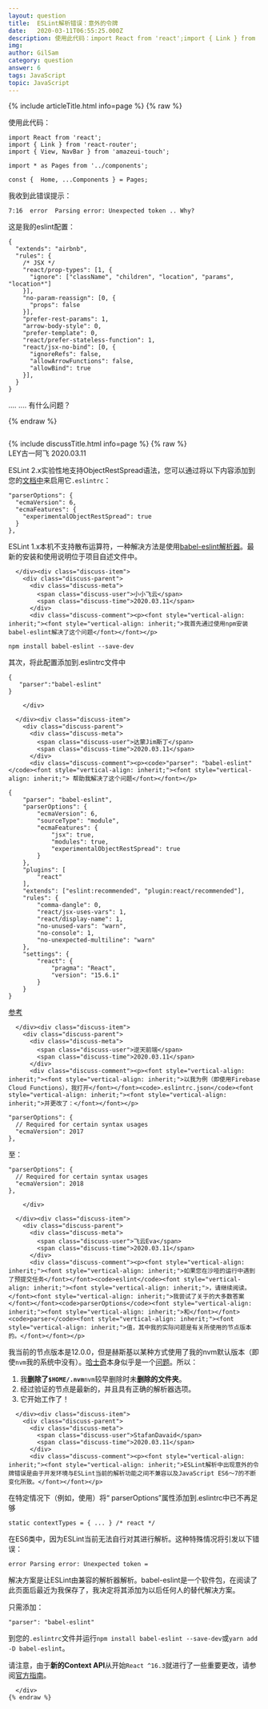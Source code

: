 ```yaml
---
layout: question
title:  ESLint解析错误：意外的令牌
date:   2020-03-11T06:55:25.000Z
description: 使用此代码：import React from 'react';import { Link } from 'react-router';impor...
img: 
author: GilSam
category: question
answer: 6
tags: JavaScript
topic: JavaScript
---
```

<div class="article-root">
  <div class="article">
    {% include articleTitle.html info=page %}
    {% raw %}
    <div class="article-content"><p><font style="vertical-align: inherit;"><font style="vertical-align: inherit;">使用此代码：</font></font></p>

<pre><code>import React from 'react';<font></font>
import { Link } from 'react-router';<font></font>
import { View, NavBar } from 'amazeui-touch';<font></font>
<font></font>
import * as Pages from '../components';<font></font>
<font></font>
const {  Home, ...Components } = Pages;<font></font>
</code></pre>

<p><font style="vertical-align: inherit;"><font style="vertical-align: inherit;">我收到此错误提示：</font></font></p>

<pre><code>7:16  error  Parsing error: Unexpected token .. Why?
</code></pre>

<p><font style="vertical-align: inherit;"><font style="vertical-align: inherit;">这是我的eslint配置：</font></font></p>

<pre><code>{<font></font>
  "extends": "airbnb",<font></font>
  "rules": {<font></font>
    /* JSX */<font></font>
    "react/prop-types": [1, {<font></font>
      "ignore": ["className", "children", "location", "params", "location*"]<font></font>
    }],<font></font>
    "no-param-reassign": [0, {<font></font>
      "props": false<font></font>
    }],<font></font>
    "prefer-rest-params": 1,<font></font>
    "arrow-body-style": 0,<font></font>
    "prefer-template": 0,<font></font>
    "react/prefer-stateless-function": 1,<font></font>
    "react/jsx-no-bind": [0, {<font></font>
      "ignoreRefs": false,<font></font>
      "allowArrowFunctions": false,<font></font>
      "allowBind": true<font></font>
    }],<font></font>
  }<font></font>
}<font></font>
</code></pre>

<p><font style="vertical-align: inherit;"><font style="vertical-align: inherit;">.... .... 有什么问题？</font></font></p></div>
    {% endraw %}
  </div>
  <p style="height: 0;width:0;overflow: hidden;"> 第700篇《ESLint解析错误：意外的令牌》来自Winter(https://github.com/aiyld/aiyld.github.io)的站点</p>
  <div class="discuss-wrapper">
    {% include discussTitle.html info=page %}
    {% raw %}
    <div class="discuss-item">
        <div class="discuss-parent">
          <div class="discuss-meta">
            <span class="discuss-user">LEY古一阿飞</span>
            <span class="discuss-time">2020.03.11</span>
          </div>
          <div class="discuss-comment"><p><font style="vertical-align: inherit;"><font style="vertical-align: inherit;">ESLint 2.x实验性地支持ObjectRestSpread语法，您可以通过将以下内容添加到您的</font><a href="http://eslint.org/docs/user-guide/configuring#specifying-parser-options" rel="noreferrer"><font style="vertical-align: inherit;">文档中</font></a><font style="vertical-align: inherit;">来启用它</font></font><code>.eslintrc</code><font style="vertical-align: inherit;"><font style="vertical-align: inherit;">：</font></font><a href="http://eslint.org/docs/user-guide/configuring#specifying-parser-options" rel="noreferrer"><font style="vertical-align: inherit;"></font></a></p>

<pre><code>"parserOptions": {<font></font>
  "ecmaVersion": 6,<font></font>
  "ecmaFeatures": {<font></font>
    "experimentalObjectRestSpread": true<font></font>
  }<font></font>
},<font></font>
</code></pre>

<p><font style="vertical-align: inherit;"><font style="vertical-align: inherit;">ESLint 1.x本机不支持散布运算符，一种解决方法是使用</font></font><a href="https://github.com/babel/babel-eslint" rel="noreferrer"><font style="vertical-align: inherit;"><font style="vertical-align: inherit;">babel-eslint解析器</font></font></a><font style="vertical-align: inherit;"><font style="vertical-align: inherit;">。</font><font style="vertical-align: inherit;">最新的安装和使用说明位于项目自述文件中。</font></font></p></div>
        </div>
        
      </div><div class="discuss-item">
        <div class="discuss-parent">
          <div class="discuss-meta">
            <span class="discuss-user">小小飞云</span>
            <span class="discuss-time">2020.03.11</span>
          </div>
          <div class="discuss-comment"><p><font style="vertical-align: inherit;"><font style="vertical-align: inherit;">我首先通过使用npm安装babel-eslint解决了这个问题</font></font></p>

<pre><code>npm install babel-eslint --save-dev
</code></pre>

<p><font style="vertical-align: inherit;"><font style="vertical-align: inherit;">其次，将此配置添加到.eslintrc文件中 </font></font></p>

<pre><code>{<font></font>
   "parser":"babel-eslint"<font></font>
}<font></font>
</code></pre></div>
        </div>
        
      </div><div class="discuss-item">
        <div class="discuss-parent">
          <div class="discuss-meta">
            <span class="discuss-user">达蒙Jim斯丁</span>
            <span class="discuss-time">2020.03.11</span>
          </div>
          <div class="discuss-comment"><p><code>"parser": "babel-eslint"</code><font style="vertical-align: inherit;"><font style="vertical-align: inherit;"> 帮助我解决了这个问题</font></font></p>

<pre><code>{<font></font>
    "parser": "babel-eslint",<font></font>
    "parserOptions": {<font></font>
        "ecmaVersion": 6,<font></font>
        "sourceType": "module",<font></font>
        "ecmaFeatures": {<font></font>
            "jsx": true,<font></font>
            "modules": true,<font></font>
            "experimentalObjectRestSpread": true<font></font>
        }<font></font>
    },<font></font>
    "plugins": [<font></font>
        "react"<font></font>
    ],<font></font>
    "extends": ["eslint:recommended", "plugin:react/recommended"],<font></font>
    "rules": {<font></font>
        "comma-dangle": 0,<font></font>
        "react/jsx-uses-vars": 1,<font></font>
        "react/display-name": 1,<font></font>
        "no-unused-vars": "warn",<font></font>
        "no-console": 1,<font></font>
        "no-unexpected-multiline": "warn"<font></font>
    },<font></font>
    "settings": {<font></font>
        "react": {<font></font>
            "pragma": "React",<font></font>
            "version": "15.6.1"<font></font>
        }<font></font>
    }<font></font>
}<font></font>
</code></pre>

<p><a href="https://github.com/gildata/Roles/issues/6" rel="noreferrer"><font style="vertical-align: inherit;"><font style="vertical-align: inherit;">参考</font></font></a></p></div>
        </div>
        
      </div><div class="discuss-item">
        <div class="discuss-parent">
          <div class="discuss-meta">
            <span class="discuss-user">逆天前端</span>
            <span class="discuss-time">2020.03.11</span>
          </div>
          <div class="discuss-comment"><p><font style="vertical-align: inherit;"><font style="vertical-align: inherit;">以我为例（即使用Firebase Cloud Functions），我打开</font></font><code>.eslintrc.json</code><font style="vertical-align: inherit;"><font style="vertical-align: inherit;">并更改了：</font></font></p>

<pre><code>"parserOptions": {<font></font>
  // Required for certain syntax usages<font></font>
  "ecmaVersion": 2017<font></font>
},<font></font>
</code></pre>

<p><font style="vertical-align: inherit;"><font style="vertical-align: inherit;">至：</font></font></p>

<pre><code>"parserOptions": {<font></font>
  // Required for certain syntax usages<font></font>
  "ecmaVersion": 2018<font></font>
},<font></font>
</code></pre></div>
        </div>
        
      </div><div class="discuss-item">
        <div class="discuss-parent">
          <div class="discuss-meta">
            <span class="discuss-user">飞云Eva</span>
            <span class="discuss-time">2020.03.11</span>
          </div>
          <div class="discuss-comment"><p><font style="vertical-align: inherit;"><font style="vertical-align: inherit;">如果您在沙哑的运行中遇到了预提交任务</font></font><code>eslint</code><font style="vertical-align: inherit;"><font style="vertical-align: inherit;">，请继续阅读。</font><font style="vertical-align: inherit;">我尝试了关于的大多数答案</font></font><code>parserOptions</code><font style="vertical-align: inherit;"><font style="vertical-align: inherit;">和</font></font><code>parser</code><font style="vertical-align: inherit;"><font style="vertical-align: inherit;">值，其中我的实际问题是有关所使用的节点版本的。</font></font></p>

<p><font style="vertical-align: inherit;"><font style="vertical-align: inherit;">我当前的节点版本是12.0.0，但是赫斯基以某种方式使用了我的nvm默认版本（即使</font></font><code>nvm</code><font style="vertical-align: inherit;"><font style="vertical-align: inherit;">我的系统中没有）。</font></font><a href="https://github.com/typicode/husky/issues/77" rel="nofollow noreferrer"><font style="vertical-align: inherit;"><font style="vertical-align: inherit;">哈士奇</font></font></a><font style="vertical-align: inherit;"><font style="vertical-align: inherit;">本身</font><font style="vertical-align: inherit;">似乎是一个</font><a href="https://github.com/typicode/husky/issues/77" rel="nofollow noreferrer"><font style="vertical-align: inherit;">问题</font></a><font style="vertical-align: inherit;">。</font><font style="vertical-align: inherit;">所以：</font></font></p>

<ol>
<li><font style="vertical-align: inherit;"><font style="vertical-align: inherit;">我</font></font><strong><font style="vertical-align: inherit;"><font style="vertical-align: inherit;">删除了</font></font><code>$HOME/.nvm</code><font style="vertical-align: inherit;"></font></strong><font style="vertical-align: inherit;"></font><code>nvm</code><font style="vertical-align: inherit;"><font style="vertical-align: inherit;">较早</font><font style="vertical-align: inherit;">删除时未</font><strong><font style="vertical-align: inherit;">删除的</font></strong><strong><font style="vertical-align: inherit;">文件夹</font></strong><font style="vertical-align: inherit;">。</font></font></li>
<li><font style="vertical-align: inherit;"><font style="vertical-align: inherit;">经过验证的节点是最新的，并且具有正确的解析器选项。</font></font></li>
<li><font style="vertical-align: inherit;"><font style="vertical-align: inherit;">它开始工作了！</font></font></li>
</ol></div>
        </div>
        
      </div><div class="discuss-item">
        <div class="discuss-parent">
          <div class="discuss-meta">
            <span class="discuss-user">StafanDavaid</span>
            <span class="discuss-time">2020.03.11</span>
          </div>
          <div class="discuss-comment"><p><font style="vertical-align: inherit;"><font style="vertical-align: inherit;">ESLint解析中出现意外的令牌错误是由于开发环境与ESLint当前的解析功能之间不兼容以及JavaScript ES6〜7的不断变化所致。</font></font></p>

<p><font style="vertical-align: inherit;"><font style="vertical-align: inherit;">在特定情况下（例如，使用）将“ parserOptions”属性添加到.eslintrc中已不再足够</font></font></p>

<pre><code>static contextTypes = { ... } /* react */
</code></pre>

<p><font style="vertical-align: inherit;"><font style="vertical-align: inherit;">在ES6类中，因为ESLint当前无法自行对其进行解析。</font><font style="vertical-align: inherit;">这种特殊情况将引发以下错误：</font></font></p>

<pre><code>error Parsing error: Unexpected token =
</code></pre>

<p><font style="vertical-align: inherit;"><font style="vertical-align: inherit;">解决方案是让ESLint由兼容的解析器解析。</font><font style="vertical-align: inherit;">babel-eslint是一个软件包，在阅读了此页面后最近为我保存了，我决定将其添加为以后任何人的替代解决方案。</font></font></p>

<p><font style="vertical-align: inherit;"><font style="vertical-align: inherit;">只需添加： </font></font></p>

<pre><code>"parser": "babel-eslint"
</code></pre>

<p><font style="vertical-align: inherit;"><font style="vertical-align: inherit;">到您的</font></font><code>.eslintrc</code><font style="vertical-align: inherit;"><font style="vertical-align: inherit;">文件并运行</font></font><code>npm install babel-eslint --save-dev</code><font style="vertical-align: inherit;"><font style="vertical-align: inherit;">或</font></font><code>yarn add -D babel-eslint</code><font style="vertical-align: inherit;"><font style="vertical-align: inherit;">。</font></font></p>

<p><font style="vertical-align: inherit;"><font style="vertical-align: inherit;">请注意，由于</font></font><strong><font style="vertical-align: inherit;"><font style="vertical-align: inherit;">新的Context API</font></font></strong><font style="vertical-align: inherit;"><font style="vertical-align: inherit;">从开始</font></font><code>React ^16.3</code><font style="vertical-align: inherit;"><font style="vertical-align: inherit;">就进行了一些重要更改，请参阅</font></font><a href="https://reactjs.org/docs/context.html#classcontexttype" rel="noreferrer"><font style="vertical-align: inherit;"><font style="vertical-align: inherit;">官方指南</font></font></a><font style="vertical-align: inherit;"><font style="vertical-align: inherit;">。</font></font></p></div>
        </div>
        
      </div>
    {% endraw %}
  </div>
<div>

